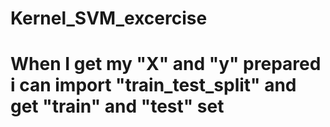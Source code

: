 # Kernel_SVM_excercise
# When I get my "X" and "y" prepared i can import "train_test_split" and get "train" and "test" set
